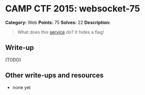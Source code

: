 # CAMP CTF 2015: websocket-75

**Category:** Web
**Points:** 75
**Solves:** 22
**Description:**

> What does this [service](http://challs.campctf.ccc.ac:10116/) do? It hides a flag!


## Write-up

(TODO)

## Other write-ups and resources

* none yet
